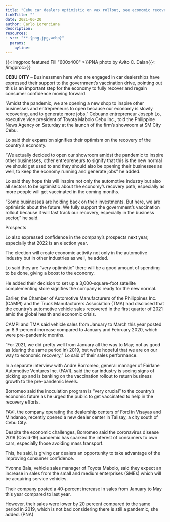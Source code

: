```yaml
---
title: "Cebu car dealers optimistic on vax rollout, see economic recovery"
linkTitle: ""
date: 2021-06-20
author: Carlo Lorenciana
description:
resources:
- src: "**.{png,jpg,webp}"
  params:
    byline: 
---
```

{{< imgproc featured Fill "600x400" >}}PNA photo by Avito C. Dalan{{< /imgproc>}}

**CEBU CITY** –  Businessmen here who are engaged in car dealerships have expressed their support to the government’s vaccination drive, pointing out this is an important step for the economy to fully recover and regain consumer confidence moving forward.
 
“Amidst the pandemic, we are opening a new shop to inspire other businesses and entrepreneurs to open because our economy is slowly recovering, and to generate more jobs,” Cebuano entrepreneur Joseph Lo, executive vice president of Toyota Mabolo Cebu Inc., told the Philippine News Agency on Saturday at the launch of the firm’s showroom at SM City Cebu.
 
Lo said their expansion signifies their optimism on the recovery of the country’s economy.
 
“We actually decided to open our showroom amidst the pandemic to inspire other businesses, other entrepreneurs to signify that this is the new normal we should get used to and they should also be opening their businesses as well, to keep the economy running and generate jobs” he added.
 
Lo said they hope this will inspire not only the automotive industry but also all sectors to be optimistic about the economy’s recovery path, especially as more people will get vaccinated in the coming months.
 
“Some businesses are holding back on their investments. But here, we are optimistic about the future. We fully support the government’s vaccination rollout because it will fast track our recovery, especially in the business sector,” he said.
 
Prospects
 
Lo also expressed confidence in the company’s prospects next year, especially that 2022 is an election year.
 
The election will create economic activity not only in the automotive industry but in other industries as well, he added.
 
Lo said they are “very optimistic” there will be a good amount of spending to be done, giving a boost to the economy.
 
He added their decision to set up a 3,000-square-foot satellite complementing store signifies the company is ready for the new normal.
 
Earlier, the Chamber of Automotive Manufacturers of the Philippines Inc. (CAMPI) and the Truck Manufacturers Association (TMA) had disclosed that the country’s automotive vehicle sales recovered in the first quarter of 2021 amid the global health and economic crisis.
 
CAMPI and TMA said vehicle sales from January to March this year posted an 8.9-percent increase compared to January and February 2020, which were pre-pandemic months.
 
“For 2021, we did pretty well from January all the way to May; not as good as (during the same period in) 2019, but we’re hopeful that we are on our way to economic recovery,” Lo said of their sales performance.
 
In a separate interview with Andre Borromeo, general manager of Fairlane Automotive Ventures Inc. (FAVI), said the car industry is seeing signs of picking up and is banking on the vaccination rollout to return business growth to the pre-pandemic levels.
 
Borromeo said the inoculation program is “very crucial” to the country’s economic future as he urged the public to get vaccinated to help in the recovery efforts.
 
FAVI, the company operating the dealership centers of Ford in Visayas and Mindanao, recently opened a new dealer center in Talisay, a city south of Cebu City.
 
Despite the economic challenges, Borromeo said the coronavirus disease 2019 (Covid-19) pandemic has sparked the interest of consumers to own cars, especially those avoiding mass transport.
 
This, he said, is giving car dealers an opportunity to take advantage of the improving consumer confidence.
 
Yvonne Bala, vehicle sales manager of Toyota Mabolo, said they expect an increase in sales from the small and medium enterprises (SMEs) which will be acquiring service vehicles.
 
Their company posted a 40-percent increase in sales from January to May this year compared to last year. 
 
However, their sales were lower by 20 percent compared to the same period in 2019, which is not bad considering there is still a pandemic, she added. (PNA)